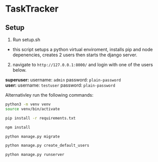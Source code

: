 # TaskTracker

## Setup

1. Run setup.sh 
- this script setups a python virtual enviroment, installs pip and node depenencies, creates 2 users then starts the django server.  
2. navigate to `http://127.0.0.1:8000/` and login with one of the users below.


**superuser:** username: `admin` password: `plain-password`  
**user:** username: `testuser` password: `plain-password`  

Alternativley run the following commands:
```sh 
python3 -m venv venv
source venv/bin/activate

pip install -r requirements.txt

npm install

python manage.py migrate

python manage.py create_default_users

python manage.py runserver
```
